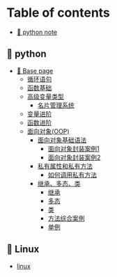 # Table of contents

* [🥨 python note](README.md)

## 🥭 python

* [🍑 Base page](<README (2).md>)
  * [循环语句](python/zong-shu/master.md)
  * [函数基础](python/zong-shu/han-shu-ji-chu.md)
  * [高级变量类型](python/zong-shu/gao-ji-bian-liang-lei-xing.md)
    * [名片管理系统](python/base-page/gao-ji-bian-liang-lei-xing/ming-pian-guan-li-xi-tong.md)
  * [变量进阶](python/base-page/bian-liang-jin-jie.md)
  * [函数进阶](python/base-page/han-shu-jin-jie.md)
  * [面向对象(OOP)](python/base-page/mian-xiang-dui-xiang-oop/README.md)
    * [面向对象基础语法](python/base-page/mian-xiang-dui-xiang-oop/mian-xiang-dui-xiang-ji-chu-yu-fa/README.md)
      * [面向对象封装案例1](python/base-page/mian-xiang-dui-xiang-oop/mian-xiang-dui-xiang-ji-chu-yu-fa/mian-xiang-dui-xiang-feng-zhuang-an-li-1.md)
      * [面向对象封装案例2](python/base-page/mian-xiang-dui-xiang-oop/mian-xiang-dui-xiang-ji-chu-yu-fa/mian-xiang-dui-xiang-feng-zhuang-an-li-2.md)
    * [私有属性和私有方法](python/base-page/mian-xiang-dui-xiang-oop/si-you-shu-xing-he-si-you-fang-fa/README.md)
      * [如何调用私有方法](python/base-page/mian-xiang-dui-xiang-oop/si-you-shu-xing-he-si-you-fang-fa/ru-he-tiao-yong-si-you-fang-fa.md)
    * [继承、多态、类](python/base-page/mian-xiang-dui-xiang-oop/ji-cheng-duo-tai-lei/README.md)
      * [继承](python/base-page/mian-xiang-dui-xiang-oop/ji-cheng-duo-tai-lei/ji-cheng.md)
      * [多态](python/base-page/mian-xiang-dui-xiang-oop/ji-cheng-duo-tai-lei/duo-tai.md)
      * [类](python/base-page/mian-xiang-dui-xiang-oop/ji-cheng-duo-tai-lei/lei.md)
      * [方法综合案例](python/base-page/mian-xiang-dui-xiang-oop/ji-cheng-duo-tai-lei/fang-fa-zong-he-an-li.md)
      * [单例](python/base-page/mian-xiang-dui-xiang-oop/ji-cheng-duo-tai-lei/dan-li.md)

## 🍐 Linux

* [linux](<README (1).md>)
